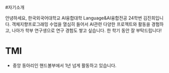 #자기소개 

안녕하세요, 한국외국어대학교 AI융합대학 Language&AI융합전공 24학번 김진희입니다. 
객체지향프로그래밍 수업을 열심히 들어서 AI관련 다양한 프로젝트와 활동을 경험하고, 나아가 학부 연구생으로 연구 경험도 쌓고 싶습니다. 한 학기 동안 잘 부탁드립니다!

# TMI
- 중앙 동아리인 핸드볼부에서 1년 넘게 활동하고 있습니다. 
